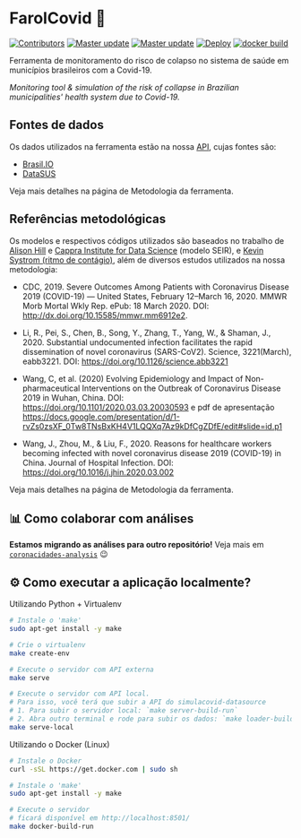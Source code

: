 # FarolCovid 🚦

<p align="left">
  <!-- <a href="https://github.com/psf/black"><img alt="Code style: black" src="https://img.shields.io/badge/code%20style-black-000000.svg"></a> -->
  <a href="https://github.com/ImpulsoGov/simulacovid-datasource/graphs/contributors"><img alt="Contributors" src="https://img.shields.io/github/contributors/ImpulsoGov/simulacovid"></a>
  <a href=""><img alt="Master update" src="https://img.shields.io/github/last-commit/ImpulsoGov/simulacovid/master?label=last%20commit%20%28master%29"></a>
  <a href=""><img alt="Master update" src="https://img.shields.io/github/last-commit/ImpulsoGov/simulacovid/stable?label=last%20updated%20%28stable%29"></a>
  <a href=""><img alt="Deploy" src="https://img.shields.io/github/deployments/ImpulsoGov/simulacovid/simulacovid-production?label=deploy%20status%20%28stable%29"></a>
  <a href="https://hub.docker.com/repository/docker/impulsogov/farolcovid"><img alt="docker build" src="https://img.shields.io/docker/cloud/build/impulsogov/farolcovid"></a>
</p>

Ferramenta de monitoramento do risco de colapso no sistema de saúde em municípios brasileiros com a Covid-19.

_Monitoring tool & simulation of the risk of collapse in Brazilian municipalities' health system due to Covid-19._


## Fontes de dados

Os dados utilizados na ferramenta estão na nossa [API](http://datasource.coronacidades.org/br/), cujas fontes são:
- [Brasil.IO](http://brasil.io)
- [DataSUS](https://datasus.saude.gov.br/)

Veja mais detalhes na página de Metodologia da ferramenta.

## Referências metodológicas

Os modelos e respectivos códigos utilizados são baseados no trabalho de <a href="https://github.com/alsnhll/SEIR_COVID19">Alison Hill</a> e <a href="https://www.cappra.institute">Cappra Institute for Data Science</a> (modelo SEIR), e [Kevin Systrom (ritmo de contágio)](https://github.com/k-sys/covid-19/blob/master/Realtime%20R0.ipynb), além de diversos estudos utilizados na nossa metodologia:

- CDC, 2019. Severe Outcomes Among Patients with Coronavirus Disease 2019 (COVID-19) — United States, February 12–March 16, 2020. MMWR Morb Mortal Wkly Rep. ePub: 18 March 2020. DOI: http://dx.doi.org/10.15585/mmwr.mm6912e2.

- Li, R., Pei, S., Chen, B., Song, Y., Zhang, T., Yang, W., & Shaman, J., 2020. Substantial undocumented infection facilitates the rapid dissemination of novel coronavirus (SARS-CoV2). Science, 3221(March), eabb3221. DOI: https://doi.org/10.1126/science.abb3221

- Wang, C, et al. (2020) Evolving Epidemiology and Impact of Non-pharmaceutical Interventions on the Outbreak of Coronavirus Disease 2019 in Wuhan, China. DOI: https://doi.org/10.1101/2020.03.03.20030593 e pdf de apresentação https://docs.google.com/presentation/d/1-rvZs0zsXF_0Tw8TNsBxKH4V1LQQXq7Az9kDfCgZDfE/edit#slide=id.p1

- Wang, J., Zhou, M., & Liu, F., 2020. Reasons for healthcare workers becoming infected with novel coronavirus disease 2019 (COVID-19) in China. Journal of Hospital Infection. DOI: https://doi.org/10.1016/j.jhin.2020.03.002

Veja mais detalhes na página de Metodologia da ferramenta.

## 📊 Como colaborar com análises

**Estamos migrando as análises para outro repositório!** Veja mais em [`coronacidades-analysis`](https://github.com/ImpulsoGov/coronacidades-analysis) 😉


## ⚙️ Como executar a aplicação localmente?

Utilizando Python + Virtualenv

```bash
# Instale o 'make'
sudo apt-get install -y make

# Crie o virtualenv
make create-env

# Execute o servidor com API externa
make serve

# Execute o servidor com API local. 
# Para isso, você terá que subir a API do simulacovid-datasource
# 1. Para subir o servidor local: `make server-build-run`
# 2. Abra outro terminal e rode para subir os dados: `make loader-build-run`
make serve-local
```

Utilizando o Docker (Linux)

```bash
# Instale o Docker
curl -sSL https://get.docker.com | sudo sh

# Instale o 'make'
sudo apt-get install -y make

# Execute o servidor
# ficará disponível em http://localhost:8501/
make docker-build-run
```
